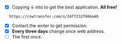 - [x] Copying ↓ into to get the best application.
**All free!**
```
  https://cowtransfer.com/s/24f7232f904a40
```
- [x] Contact the writer to get permission.
- [x] **Every three days** change once web address.
- [ ] The first once.
